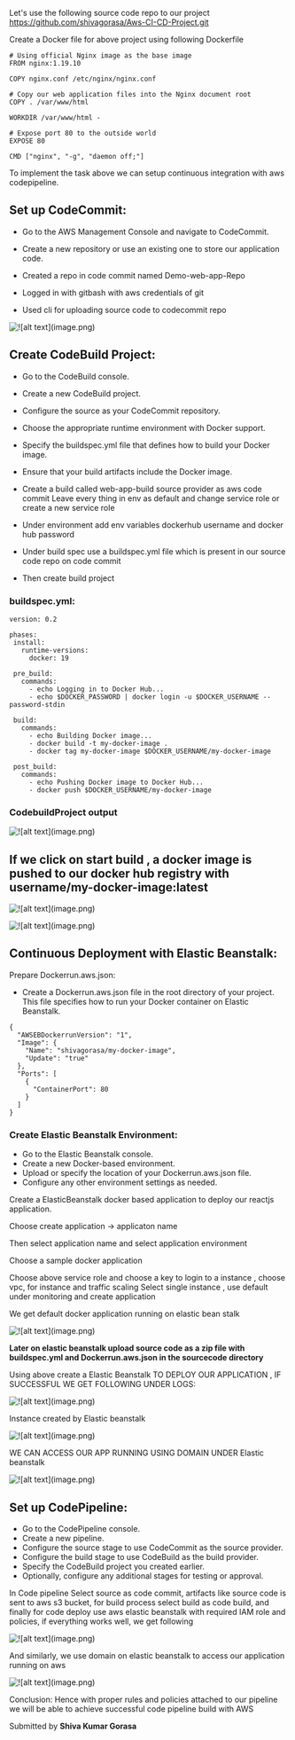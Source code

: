 Let's use the following source code repo to our project https://github.com/shivagorasa/Aws-CI-CD-Project.git

Create a Docker file for above project using following Dockerfile

```
# Using official Nginx image as the base image
FROM nginx:1.19.10

COPY nginx.conf /etc/nginx/nginx.conf

# Copy our web application files into the Nginx document root
COPY . /var/www/html 

WORKDIR /var/www/html -

# Expose port 80 to the outside world
EXPOSE 80  

CMD ["nginx", "-g", "daemon off;"]
```



To implement the task above we can setup continuous integration with aws codepipeline.

## Set up CodeCommit:

 * Go to the AWS Management Console and navigate to CodeCommit.
 * Create a new repository or use an existing one to store our application code.

 * Created a repo in code commit named Demo-web-app-Repo 

 * Logged in with gitbash with aws credentials of git

 * Used cli for uploading source code to codecommit repo 


![!\[alt text\](image.png)](codecommit.png)

## Create CodeBuild Project:

 * Go to the CodeBuild console.
 * Create a new CodeBuild project.
 * Configure the source as your CodeCommit repository.
 * Choose the appropriate runtime environment with Docker support.
 * Specify the buildspec.yml file that defines how to build your Docker image.
 * Ensure that your build artifacts include the Docker image.

 * Create a build called web-app-build source provider as aws code commit
   Leave every thing in env as default and change service role or create a new service role 

 * Under environment add env variables dockerhub username and docker hub password
 * Under build spec use a buildspec.yml file which is present in our source code  repo on code commit
 * Then create build project 

 ### buildspec.yml:

 ```
 version: 0.2

phases:
  install:
    runtime-versions:
      docker: 19

  pre_build:
    commands:
      - echo Logging in to Docker Hub...
      - echo $DOCKER_PASSWORD | docker login -u $DOCKER_USERNAME --password-stdin

  build:
    commands:
      - echo Building Docker image...
      - docker build -t my-docker-image .
      - docker tag my-docker-image $DOCKER_USERNAME/my-docker-image

  post_build:
    commands:
      - echo Pushing Docker image to Docker Hub...
      - docker push $DOCKER_USERNAME/my-docker-image
 ```
 ### CodebuildProject output

![!\[alt text\](image.png)](codebuild.png)

## If we click on start build , a docker image is pushed to our docker hub registry with username/my-docker-image:latest

![!\[alt text\](image.png)](codebuild-log.png)

![!\[alt text\](image.png)](dockerhub-repo.png)

## Continuous Deployment with Elastic Beanstalk:

Prepare Dockerrun.aws.json:

* Create a Dockerrun.aws.json file in the root directory of your project. This file specifies how to run your Docker container on Elastic Beanstalk.

```
{
  "AWSEBDockerrunVersion": "1",
  "Image": {
    "Name": "shivagorasa/my-docker-image",
    "Update": "true"
  },
  "Ports": [
    {
      "ContainerPort": 80
    }
  ]
}
```

### Create Elastic Beanstalk Environment:

* Go to the Elastic Beanstalk console.
* Create a new Docker-based environment.
* Upload or specify the location of your Dockerrun.aws.json file.
* Configure any other environment settings as needed.

Create a ElasticBeanstalk docker based application to deploy our reactjs application.

Choose create application -> applicaton name 

Then select application name and select application environment

Choose a sample docker application 

Choose above service role and choose a key to login to a instance , choose vpc, for instance and traffic scaling 
Select single instance , use default under monitoring and create application 

We get default docker application running on elastic bean stalk

![!\[alt text\](image.png)](<sample docker.png>)


**Later on elastic beanstalk upload source code as a zip file with buildspec.yml and Dockerrun.aws.json in the sourcecode directory** 

Using above create a Elastic Beanstalk TO DEPLOY OUR APPLICATION , IF SUCCESSFUL WE GET FOLLOWING UNDER LOGS: 

![!\[alt text\](image.png)](ebs-env-logs.png)

Instance created by Elastic beanstalk

![!\[alt text\](image.png)](<ec2 instance.png>)

WE CAN ACCESS OUR APP RUNNING USING DOMAIN UNDER Elastic beanstalk 

![!\[alt text\](image.png)](ebs-output.png)

## Set up CodePipeline:

* Go to the CodePipeline console.
* Create a new pipeline.
* Configure the source stage to use CodeCommit as the source provider.
* Configure the build stage to use CodeBuild as the build provider.
* Specify the CodeBuild project you created earlier.
* Optionally, configure any additional stages for testing or approval.

In Code pipeline Select source as code commit, artifacts like source code is sent to aws s3 bucket, for build process select build as code build, and finally for code deploy use aws elastic beanstalk with required IAM role and policies, if everything works well, we get following 

![!\[alt text\](image.png)](codepipeline.png)

And similarly, we use domain on elastic beanstalk to access our application running on aws 

![!\[alt text\](image.png)](pipeline-output.png)

Conclusion: Hence with proper rules and policies attached to our pipeline we will be able to achieve successful code pipeline build with AWS 

Submitted by __Shiva Kumar Gorasa__


